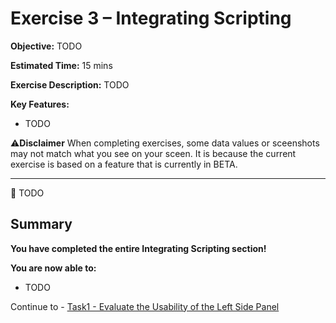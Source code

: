 # Exercise 3 – Integrating Scripting

**Objective:** TODO

**Estimated Time:** 15 mins

**Exercise Description:** TODO

**Key Features:**
- TODO

⚠️**Disclaimer**
When completing exercises, some data values or sceenshots may not match what you see on your sceen. It is because the current exercise is based on a feature that is currently in BETA. 

----------------------------------------------------------------------------------------------------------------------------------------

🚩 TODO

## Summary

**You have completed the entire Integrating Scripting section!**

**You are now able to:**
- TODO

Continue to - [Task1 - Evaluate the Usability of the Left Side Panel](../task1/README.md)

